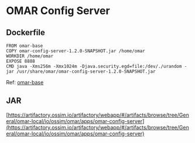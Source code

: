 # OMAR Config Server

## Dockerfile
```
FROM omar-base
COPY omar-config-server-1.2.0-SNAPSHOT.jar /home/omar
WORKDIR /home/omar
EXPOSE 8888
CMD java -Xms256m -Xmx1024m -Djava.security.egd=file:/dev/./urandom -jar /usr/share/omar/omar-config-server-1.2.0-SNAPSHOT.jar
```
Ref: [omar-base](../../../omar-base/docs/install-guide/omar-base/)

## JAR
[https://artifactory.ossim.io/artifactory/webapp/#/artifacts/browse/tree/General/omar-local/io/ossim/omar/apps/omar-config-server](https://artifactory.ossim.io/artifactory/webapp/#/artifacts/browse/tree/General/omar-local/io/ossim/omar/apps/omar-config-server)
